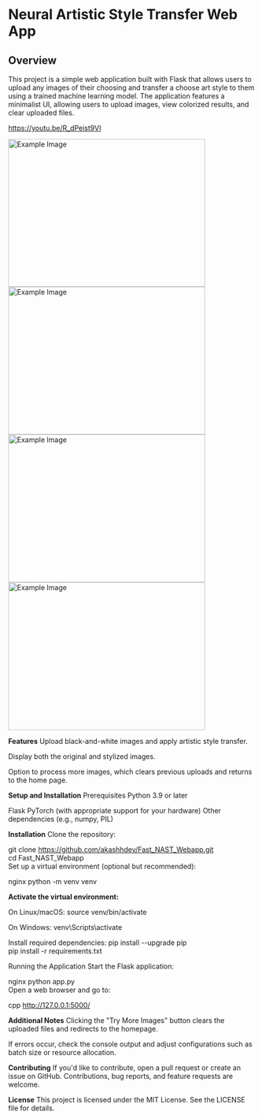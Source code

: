 # Neural Artistic Style Transfer Web App

## Overview
This project is a simple web application built with Flask that allows users to upload any images of their choosing and transfer a choose art style to them using a trained machine learning model. The application features a minimalist UI, allowing users to upload images, view colorized results, and clear uploaded files.

https://youtu.be/R_dPeist9VI

<!-- Demo Screenshot 1 -->
<img src="https://github.com/user-attachments/assets/2c1b5096-7017-4633-9c57-b147ea92e07f" alt="Example Image" width="400" height="300"/>

<!-- Demo Screenshot 2 -->
<img src="https://github.com/user-attachments/assets/674ae6d4-8d64-4255-a243-6a9a4861652a" alt="Example Image" width="400" height="300"/>

<!-- Demo Screenshot 3 -->
<img src="https://github.com/user-attachments/assets/9026ace7-6491-416a-a83c-250a19009435" alt="Example Image" width="400" height="300"/>


<!-- Demo Screenshot 4 -->
<img src="https://github.com/user-attachments/assets/ab8364f5-fecf-4967-81f8-3497fc1ff732" alt="Example Image" width="400" height="300"/>


**Features**
Upload black-and-white images and apply artistic style transfer.

Display both the original and stylized images.

Option to process more images, which clears previous uploads and returns to the home page.

**Setup and Installation**
Prerequisites
Python 3.9 or later

Flask
PyTorch (with appropriate support for your hardware)
Other dependencies (e.g., numpy, PIL)

**Installation**
Clone the repository:

git clone https://github.com/akashhdev/Fast_NAST_Webapp.git  
cd Fast_NAST_Webapp  
Set up a virtual environment (optional but recommended):

nginx
python -m venv venv  

**Activate the virtual environment:**

On Linux/macOS:
source venv/bin/activate  

On Windows:
venv\Scripts\activate  

Install required dependencies:
pip install --upgrade pip  
pip install -r requirements.txt  

Running the Application
Start the Flask application:

nginx
python app.py  
Open a web browser and go to:

cpp
http://127.0.0.1:5000/  

**Additional Notes**
Clicking the "Try More Images" button clears the uploaded files and redirects to the homepage.

If errors occur, check the console output and adjust configurations such as batch size or resource allocation.

**Contributing**
If you'd like to contribute, open a pull request or create an issue on GitHub. Contributions, bug reports, and feature requests are welcome.

**License**
This project is licensed under the MIT License. See the LICENSE file for details.

